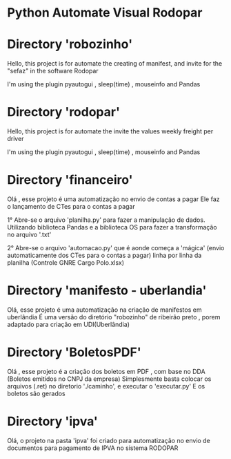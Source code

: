 # Python Automate Visual Rodopar

# Directory 'robozinho'

Hello, this project is for automate the creating of manifest, and invite for the "sefaz" in the software Rodopar

I'm using the plugin pyautogui , sleep(time) , mouseinfo and Pandas

# Directory 'rodopar'

Hello, this project is for automate the invite the values weekly freight per driver

I'm using the plugin pyautogui , sleep(time) , mouseinfo and Pandas

# Directory 'financeiro'

Olá , esse projeto é uma automatização no envio de contas a pagar
Ele faz o lançamento de CTes para o contas a pagar

1° Abre-se o arquivo 'planilha.py' para fazer a manipulação de dados.
    Utilizando biblioteca Pandas e a biblioteca OS para fazer a transformação no arquivo '.txt'

    
2° Abre-se o arquivo 'automacao.py' que é aonde começa a 'mágica' 
    (envio automaticamente dos CTes para o contas a pagar) 
    linha por linha da planilha (Controle GNRE Cargo Polo.xlsx)

# Directory 'manifesto - uberlandia'

Olá, esse projeto é uma automatização na criação de manifestos em uberlândia
É uma versão do diretório "robozinho" de ribeirão preto , porem adaptado para criação em UDI(Uberlândia)

# Directory 'BoletosPDF'

Olá , esse projeto é a criação dos boletos em PDF , com base no DDA (Boletos emitidos no CNPJ da empresa)
Simplesmente basta colocar os arquivos (.ret) no diretorio './caminho', e executar o 'executar.py'
E os boletos são gerados

# Directory 'ipva'

Olá, o projeto na pasta 'ipva' foi criado para automatização no envio de
documentos para pagamento de IPVA no sistema RODOPAR
